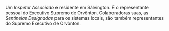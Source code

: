 ﻿Um *Inspetor Associado* é residente em Sálvington. É o representante pessoal do Executivo Supremo de Orvônton. Colaboradoras suas, as *Sentinelas Designadas* para os sistemas locais, são também representantes do Supremo Executivo de Orvônton.